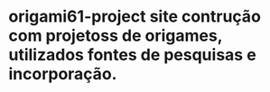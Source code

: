 # origami61-project site contrução com projetoss de origames, utilizados fontes de pesquisas e incorporação.
